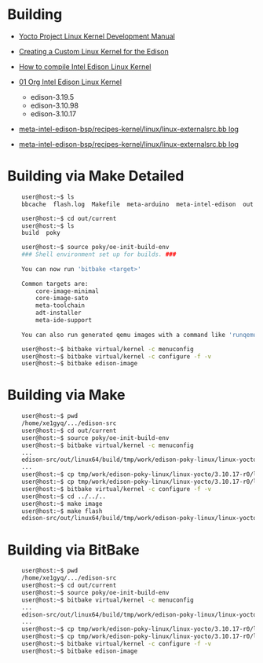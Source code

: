 # Building

- [Yocto Project Linux Kernel Development Manual](http://www.yoctoproject.org/docs/latest/kernel-dev/kernel-dev.html)
- [Creating a Custom Linux Kernel for the Edison](http://shawnhymel.com/585/creating-a-custom-linux-kernel-for-the-edison/)
- [How to compile Intel Edison Linux Kernel](http://www.iduino.cc/index.php/2015/10/20/how-to-compile-intel-edison-linux-kernel/)

- [01 Org Intel Edison Linux Kernel](https://github.com/01org/edison-linux)
  - edison-3.19.5
  - edison-3.10.98
  - edison-3.10.17
- [meta-intel-edison-bsp/recipes-kernel/linux/linux-externalsrc.bb log](http://git.yoctoproject.org/cgit/cgit.cgi/meta-intel-edison/tree/meta-intel-edison-bsp/recipes-kernel/linux/linux-externalsrc.bb)
- [meta-intel-edison-bsp/recipes-kernel/linux/linux-externalsrc.bb log](http://git.yoctoproject.org/cgit/cgit.cgi/meta-intel-edison/log/meta-intel-edison-bsp/recipes-kernel/linux/linux-externalsrc.bb)

# Building via Make Detailed

```sh
    user@host:~$ ls
    bbcache  flash.log  Makefile  meta-arduino  meta-intel-edison  out  pub
```

```sh
    user@host:~$ cd out/current
    user@host:~$ ls
    build  poky
```

```sh
    user@host:~$ source poky/oe-init-build-env
    ### Shell environment set up for builds. ###
    
    You can now run 'bitbake <target>'
    
    Common targets are:
        core-image-minimal
        core-image-sato
        meta-toolchain
        adt-installer
        meta-ide-support
    
    You can also run generated qemu images with a command like 'runqemu qemux86'
```

```sh
    user@host:~$ bitbake virtual/kernel -c menuconfig
    user@host:~$ bitbake virtual/kernel -c configure -f -v
    user@host:~$ bitbake edison-image
```

# Building via Make

```sh
    user@host:~$ pwd
    /home/xe1gyq/.../edison-src
    user@host:~$ cd out/current
    user@host:~$ source poky/oe-init-build-env
    user@host:~$ bitbake virtual/kernel -c menuconfig
    ...
    edison-src/out/linux64/build/tmp/work/edison-poky-linux/linux-yocto/3.10.17-r0/linux-edison-standard-build/Makefile
    ...
    user@host:~$ cp tmp/work/edison-poky-linux/linux-yocto/3.10.17-r0/linux-edison-standard-build/.config tmp/work/edison-poky-linux/linux-yocto/3.10.17-r0/defconfig 
    user@host:~$ cp tmp/work/edison-poky-linux/linux-yocto/3.10.17-r0/linux-edison-standard-build/.config tmp/work/edison-poky-linux/linux-yocto/3.10.17-r0/linux/arch/x86/configs/i386_edison_defconfig
    user@host:~$ bitbake virtual/kernel -c configure -f -v
    user@host:~$ cd ../../..
    user@host:~$ make image
    user@host:~$ make flash
    edison-src/out/linux64/build/tmp/work/edison-poky-linux/linux-yocto/3.10.17-r0/linux-edison-standard-build/Makefile
```
# Building via BitBake

```sh
    user@host:~$ pwd
    /home/xe1gyq/.../edison-src
    user@host:~$ cd out/current
    user@host:~$ source poky/oe-init-build-env
    user@host:~$ bitbake virtual/kernel -c menuconfig
    ...
    edison-src/out/linux64/build/tmp/work/edison-poky-linux/linux-yocto/3.10.17-r0/linux-edison-standard-build/Makefile
    ...
    user@host:~$ cp tmp/work/edison-poky-linux/linux-yocto/3.10.17-r0/linux-edison-standard-build/.config tmp/work/edison-poky-linux/linux-yocto/3.10.17-r0/defconfig 
    user@host:~$ cp tmp/work/edison-poky-linux/linux-yocto/3.10.17-r0/linux-edison-standard-build/.config tmp/work/edison-poky-linux/linux-yocto/3.10.17-r0/linux/arch/x86/configs/i386_edison_defconfig
    user@host:~$ bitbake virtual/kernel -c configure -f -v
    user@host:~$ bitbake edison-image
```